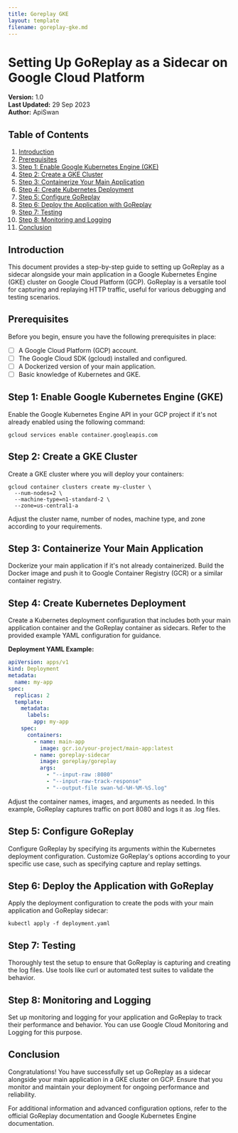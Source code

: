 ```yaml
---
title: Goreplay GKE
layout: template
filename: goreplay-gke.md
--- 
```

# Setting Up GoReplay as a Sidecar on Google Cloud Platform

**Version:** 1.0  
**Last Updated:** 29 Sep 2023  
**Author:** ApiSwan

## Table of Contents

1. [Introduction](#introduction)
2. [Prerequisites](#prerequisites)
3. [Step 1: Enable Google Kubernetes Engine (GKE)](#step-1-enable-google-kubernetes-engine-gke)
4. [Step 2: Create a GKE Cluster](#step-2-create-a-gke-cluster)
5. [Step 3: Containerize Your Main Application](#step-3-containerize-your-main-application)
6. [Step 4: Create Kubernetes Deployment](#step-4-create-kubernetes-deployment)
7. [Step 5: Configure GoReplay](#step-5-configure-goreplay)
8. [Step 6: Deploy the Application with GoReplay](#step-6-deploy-the-application-with-goreplay)
9. [Step 7: Testing](#step-7-testing)
10. [Step 8: Monitoring and Logging](#step-8-monitoring-and-logging)
11. [Conclusion](#conclusion)

## Introduction

This document provides a step-by-step guide to setting up GoReplay as a sidecar alongside your main application in a Google Kubernetes Engine (GKE) cluster on Google Cloud Platform (GCP). GoReplay is a versatile tool for capturing and replaying HTTP traffic, useful for various debugging and testing scenarios.

## Prerequisites

Before you begin, ensure you have the following prerequisites in place:

- [ ] A Google Cloud Platform (GCP) account.
- [ ] The Google Cloud SDK (gcloud) installed and configured.
- [ ] A Dockerized version of your main application.
- [ ] Basic knowledge of Kubernetes and GKE.

## Step 1: Enable Google Kubernetes Engine (GKE)

Enable the Google Kubernetes Engine API in your GCP project if it's not already enabled using the following command:

```shell
gcloud services enable container.googleapis.com
```

## Step 2: Create a GKE Cluster

Create a GKE cluster where you will deploy your containers:

```shell
gcloud container clusters create my-cluster \
  --num-nodes=2 \
  --machine-type=n1-standard-2 \
  --zone=us-central1-a
```

Adjust the cluster name, number of nodes, machine type, and zone according to your requirements.

## Step 3: Containerize Your Main Application

Dockerize your main application if it's not already containerized. Build the Docker image and push it to Google Container Registry (GCR) or a similar container registry.

## Step 4: Create Kubernetes Deployment

Create a Kubernetes deployment configuration that includes both your main application container and the GoReplay container as sidecars. Refer to the provided example YAML configuration for guidance.

**Deployment YAML Example:**

```yaml
apiVersion: apps/v1
kind: Deployment
metadata:
  name: my-app
spec:
  replicas: 2
  template:
    metadata:
      labels:
        app: my-app
    spec:
      containers:
        - name: main-app
          image: gcr.io/your-project/main-app:latest
        - name: goreplay-sidecar
          image: goreplay/goreplay
          args:
            - "--input-raw :8080"
            - "--input-raw-track-response"
            - "--output-file swan-%d-%H-%M-%S.log"
```

Adjust the container names, images, and arguments as needed. In this example, GoReplay captures traffic on port 8080 and logs it as .log files.

## Step 5: Configure GoReplay

Configure GoReplay by specifying its arguments within the Kubernetes deployment configuration. Customize GoReplay's options according to your specific use case, such as specifying capture and replay settings.

## Step 6: Deploy the Application with GoReplay

Apply the deployment configuration to create the pods with your main application and GoReplay sidecar:

```shell
kubectl apply -f deployment.yaml
```

## Step 7: Testing

Thoroughly test the setup to ensure that GoReplay is capturing and creating the log files. Use tools like curl or automated test suites to validate the behavior.

## Step 8: Monitoring and Logging

Set up monitoring and logging for your application and GoReplay to track their performance and behavior. You can use Google Cloud Monitoring and Logging for this purpose.

## Conclusion

Congratulations! You have successfully set up GoReplay as a sidecar alongside your main application in a GKE cluster on GCP. Ensure that you monitor and maintain your deployment for ongoing performance and reliability.

For additional information and advanced configuration options, refer to the official GoReplay documentation and Google Kubernetes Engine documentation.
